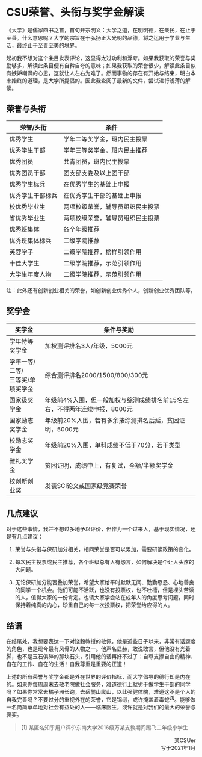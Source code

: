 # CSU荣誉、头衔与奖学金解读

《大学》是儒家四书之首，首句开宗明义：大学之道，在明明德，在亲民，在止于至善。什么意思呢？大学的宗旨在于弘扬正大光明的品德，将之运用于学业与生活，最终止于至善至美的境界。

起初我不想对这个条目发表评论，这显得太过功利和浮夸。如果我获取的荣誉与奖励够多，解读此条目便有自矜自夸的意味；如果我获取的荣誉很少，解读此条目似有嫉妒嘲讽的心思，这就让人左右为难了。然而事物的存在有开始与结束，明白本末始终的道理，是大学所提倡的。因此我查阅了最新的文件，尝试进行浅薄的解读。

## 荣誉与头衔

|荣誉/头衔|条件|
|----|----|
|优秀学生|学年二等奖学金，班内民主投票|
|优秀学生干部|学年三等奖学金，班内民主推荐|
|优秀团员|共青团员，班内民主投票|
|优秀团员干部|团支部支委及以上团干部|
|优秀学生标兵|在优秀学生的基础上申报|
|优秀学生干部标兵|在优秀学生干部的基础上申报|
|校优秀毕业生|两项校级荣誉，辅导员组织民主投票|
|省优秀毕业生|两项校级荣誉，辅导员组织民主投票|
|优秀班集体|各个年级推荐|
|优秀班集体标兵|二级学院推荐|
|芙蓉学子|二级学院推荐，榜样引领作用|
|十佳大学生|二级学院推荐，示范引领作用|
|大学生年度人物|二级学院推荐，示范引领作用|

注：此外还有创新创业相关的荣誉，如创新创业优秀个人，创新创业优秀团队等。

## 奖学金

|奖学金|条件与奖励|
|----|----|
|学年特等奖学金|加权测评排名3人/年级，5000元|
|学年一等/二等/<br/>三等奖/单项奖学金|综合测评排名2000/1500/800/300元|
|国家级奖学金|年级前4%入围，但一般加权与综测成绩排名前15名左右，不得两年连续申报，8000元|
|国家励志奖学金|年级前20%入围，若有多余按综测排名后延，贫困证明，5000元|
|校励志奖学金|年级前20%入围，单科成绩不低于70分，若干类型|
|雅礼奖学金|贫困证明，成绩中上，有复试，全额/半额奖学金|
|校创新创业奖|发表SCI论文或国家级竞赛荣誉|

## 几点建议

对于这些事情，我并不想过多地予以评价，但作为一个过来人，基于现实情况，还是有几点建议：

1. 荣誉与头衔与保研加分相关，相同荣誉是否可以累加，需要研读政策的变化。

2. 每次民主投票或民主推荐，各个班级总有人有怨言，如何解决是个让人头疼的大问题。

3. 无论保研加分能否叠加荣誉，希望大家给平时默默无闻、勤勤恳恳、心地善良的同学一个机会。他们可能不活跃，也没有投票权，也不吐槽，但是埋头苦读的人，值得大家的一份肯定。也请大家学会站在成年人的角度思考问题，同时保持着纯真的内心，珍重自己的每一次投票权，把荣誉给应得的人。

## 结语

在结尾处，我想要表达一下对饶毅教授的敬佩，他是近些日子以来，非常有话题度的角色，也是现今最有风骨的人物之一。他声名显赫，敢说敢言，但他没有光着脚，也不是玉石俱碎的那块石头，引用他的话再好不过了：自尊支撑自由的精神、自在的工作、自在的生活！自我尊重是重要的正道！

上述的所有荣誉与奖学金都是外在世界的评价指标，而大学倡导的德行却是内在的。如果你每周周末去敬老院做社会服务，难道德行上就劣于做学生干部的同学吗？如果你常常去橘子洲长跑，去岳麓山爬山，以此强健体魄，难道这不是个人的自我完善吗？不要过分的重视外在的荣誉，它是锦缎，或许掩盖着毒蛇<sup>[\[1\]](#脚注1)</sup>。能够做一名简简单单地对社会有益处的人——临床医生，或许就是对我们的最大的荣誉与褒奖。

> <a id="脚注1">\[1\] </a>某匿名知乎用户评价东南大学2016级万某支教期间踢飞二年级小学生

<p align="right">某CSUer<br/>写于2021年1月</p>